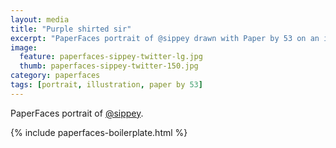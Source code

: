 ```yaml
---
layout: media
title: "Purple shirted sir"
excerpt: "PaperFaces portrait of @sippey drawn with Paper by 53 on an iPad."
image: 
  feature: paperfaces-sippey-twitter-lg.jpg
  thumb: paperfaces-sippey-twitter-150.jpg
category: paperfaces
tags: [portrait, illustration, paper by 53]
---
```


PaperFaces portrait of [@sippey](http://twitter.com/sippey).

{% include paperfaces-boilerplate.html %}